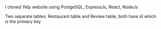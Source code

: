 I cloned Yelp website using PostgeSQL, ExpressJs, React, NodeJs

Two separate tables: Restaurant table and Review table, both have id which is the primary key
